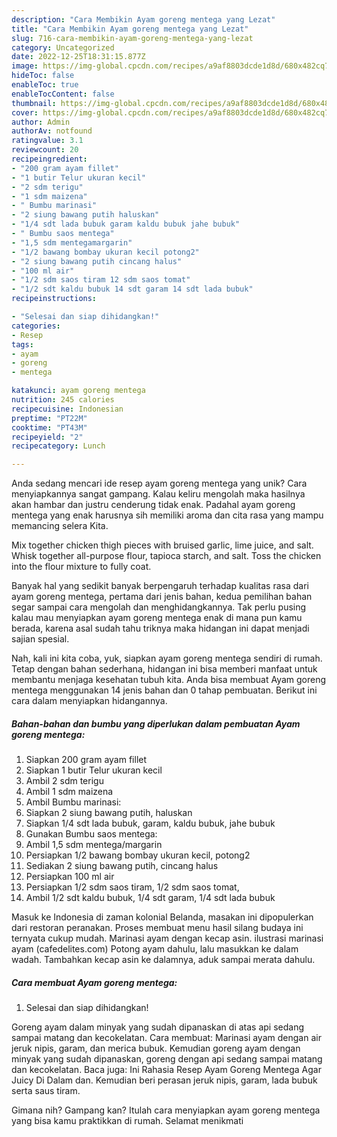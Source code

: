 ```yaml
---
description: "Cara Membikin Ayam goreng mentega yang Lezat"
title: "Cara Membikin Ayam goreng mentega yang Lezat"
slug: 716-cara-membikin-ayam-goreng-mentega-yang-lezat
category: Uncategorized
date: 2022-12-25T18:31:15.877Z
image: https://img-global.cpcdn.com/recipes/a9af8803dcde1d8d/680x482cq70/ayam-goreng-mentega-foto-resep-utama.jpg
hideToc: false
enableToc: true
enableTocContent: false
thumbnail: https://img-global.cpcdn.com/recipes/a9af8803dcde1d8d/680x482cq70/ayam-goreng-mentega-foto-resep-utama.jpg
cover: https://img-global.cpcdn.com/recipes/a9af8803dcde1d8d/680x482cq70/ayam-goreng-mentega-foto-resep-utama.jpg
author: Admin
authorAv: notfound
ratingvalue: 3.1
reviewcount: 20
recipeingredient:
- "200 gram ayam fillet"
- "1 butir Telur ukuran kecil"
- "2 sdm terigu"
- "1 sdm maizena"
- " Bumbu marinasi"
- "2 siung bawang putih haluskan"
- "1/4 sdt lada bubuk garam kaldu bubuk jahe bubuk"
- " Bumbu saos mentega"
- "1,5 sdm mentegamargarin"
- "1/2 bawang bombay ukuran kecil potong2"
- "2 siung bawang putih cincang halus"
- "100 ml air"
- "1/2 sdm saos tiram 12 sdm saos tomat"
- "1/2 sdt kaldu bubuk 14 sdt garam 14 sdt lada bubuk"
recipeinstructions:

- "Selesai dan siap dihidangkan!"
categories:
- Resep
tags:
- ayam
- goreng
- mentega

katakunci: ayam goreng mentega 
nutrition: 245 calories
recipecuisine: Indonesian
preptime: "PT22M"
cooktime: "PT43M"
recipeyield: "2"
recipecategory: Lunch

---
```





Anda sedang mencari ide resep ayam goreng mentega yang unik? Cara menyiapkannya sangat gampang. Kalau keliru mengolah maka hasilnya akan hambar dan justru cenderung tidak enak. Padahal ayam goreng mentega yang enak harusnya sih memiliki aroma dan cita rasa yang mampu memancing selera Kita.





Mix together chicken thigh pieces with bruised garlic, lime juice, and salt. Whisk together all-purpose flour, tapioca starch, and salt. Toss the chicken into the flour mixture to fully coat.

Banyak hal yang sedikit banyak berpengaruh terhadap kualitas rasa dari ayam goreng mentega, pertama dari jenis bahan, kedua pemilihan bahan segar sampai cara mengolah dan menghidangkannya. Tak perlu pusing kalau mau menyiapkan ayam goreng mentega enak di mana pun kamu berada, karena asal sudah tahu triknya maka hidangan ini dapat menjadi sajian spesial.






Nah, kali ini kita coba, yuk, siapkan ayam goreng mentega sendiri di rumah. Tetap dengan bahan sederhana, hidangan ini bisa memberi manfaat untuk membantu menjaga kesehatan tubuh kita. Anda bisa membuat Ayam goreng mentega menggunakan 14 jenis bahan dan 0 tahap pembuatan. Berikut ini cara dalam menyiapkan hidangannya.

<!--inarticleads1-->

##### Bahan-bahan dan bumbu yang diperlukan dalam pembuatan Ayam goreng mentega:

1. Siapkan 200 gram ayam fillet
1. Siapkan 1 butir Telur ukuran kecil
1. Ambil 2 sdm terigu
1. Ambil 1 sdm maizena
1. Ambil  Bumbu marinasi:
1. Siapkan 2 siung bawang putih, haluskan
1. Siapkan 1/4 sdt lada bubuk, garam, kaldu bubuk, jahe bubuk
1. Gunakan  Bumbu saos mentega:
1. Ambil 1,5 sdm mentega/margarin
1. Persiapkan 1/2 bawang bombay ukuran kecil, potong2
1. Sediakan 2 siung bawang putih, cincang halus
1. Persiapkan 100 ml air
1. Persiapkan 1/2 sdm saos tiram, 1/2 sdm saos tomat,
1. Ambil 1/2 sdt kaldu bubuk, 1/4 sdt garam, 1/4 sdt lada bubuk


Masuk ke Indonesia di zaman kolonial Belanda, masakan ini dipopulerkan dari restoran peranakan. Proses membuat menu hasil silang budaya ini ternyata cukup mudah. Marinasi ayam dengan kecap asin. ilustrasi marinasi ayam (cafedelites.com) Potong ayam dahulu, lalu masukkan ke dalam wadah. Tambahkan kecap asin ke dalamnya, aduk sampai merata dahulu. 

<!--inarticleads2-->

##### Cara membuat Ayam goreng mentega:


1. Selesai dan siap dihidangkan!

Goreng ayam dalam minyak yang sudah dipanaskan di atas api sedang sampai matang dan kecokelatan. Cara membuat: Marinasi ayam dengan air jeruk nipis, garam, dan merica bubuk. Kemudian goreng ayam dengan minyak yang sudah dipanaskan, goreng dengan api sedang sampai matang dan kecokelatan. Baca juga: Ini Rahasia Resep Ayam Goreng Mentega Agar Juicy Di Dalam dan. Kemudian beri perasan jeruk nipis, garam, lada bubuk serta saus tiram. 

Gimana nih? Gampang kan? Itulah cara menyiapkan ayam goreng mentega yang bisa kamu praktikkan di rumah. Selamat menikmati
